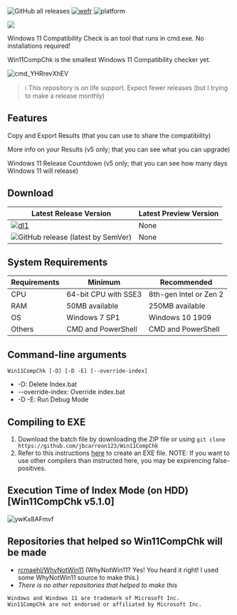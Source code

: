 ![GitHub all releases](https://img.shields.io/github/downloads/jbcarreon123/Win11CompChk/total) [![wefr](https://img.shields.io/badge/ElevenForum-Resource-informational)](https://www.elevenforum.com/resources/windows-11-compatibility-check.4/) ![platform](https://img.shields.io/badge/platform-win11--64%20%7C%20win10--32--64%20%7C%20win81--32--64%20%7C%20win8--32--64%20%7C%20win7--32--64-lightgrey)

![](https://i.imgur.com/ml4qpub.png)

Windows 11 Compatibility Check is an tool that runs in cmd.exe. No installations required!

Win11CompChk is the smallest Windows 11 Compatibility checker yet.

![cmd_YHRrevXhEV](https://user-images.githubusercontent.com/86447165/150712126-75595721-494b-43a1-b457-8866882c2cdd.png)

> ℹ This repository is on life support. Expect fewer releases (but I trying to make a release monthly)

## Features
Copy and Export Results (that you can use to share the compatibility)

More info on your Results (v5 only; that you can see what you can upgrade)

Windows 11 Release Countdown (v5 only; that you can see how many days Windows 11 will release)

## Download

Latest Release Version | Latest Preview Version
------------ | -------------
[![dl1](https://img.shields.io/badge/Download-v5.4.0-brightgreen)](https://github.com/jbcarreon123/Win11CompChk/releases/v5.4.0/) | None
![GitHub release (latest by SemVer)](https://img.shields.io/github/downloads/jbcarreon123/Win11CompChk/latest/total) | None

## System Requirements
Requirements | Minimum | Recommended
---------- | ---------- | ----------
CPU | 64-bit CPU with SSE3 | 8th-gen Intel or Zen 2
RAM | 50MB available | 250MB available
OS | Windows 7 SP1 | Windows 10 1909
Others | CMD and PowerShell | CMD and PowerShell

## Command-line arguments
```Win11CompChk [-D] [-D -E] [--override-index]```
- -D: Delete Index.bat
- --override-index: Override index.bat
- -D -E: Run Debug Mode

## Compiling to EXE
1. Download the batch file by downloading the ZIP file or using ```git clone https://github.com/jbcarreon123/Win11CompChk```
2. Refer to this instructions [here](https://www.windowsq.com/t/use-iexpress-to-create-exe-file-from-batch-file.1575/) to create an EXE file.
NOTE: If you want to use other compilers than instructed here, you may be expirencing false-positives.

## Execution Time of Index Mode (on HDD) [Win11CompChk v5.1.0]
![ywKx8AFmvf](https://user-images.githubusercontent.com/86447165/132702265-423e1263-8859-4c7e-8bc1-47ae7241dce2.gif)

## Repositories that helped so Win11CompChk will be made
- [rcmaehl/WhyNotWin11](https://github.com/rcmaehl/WhyNotWin11/) (WhyNotWin11? Yes! You heard it right! I used some WhyNotWin11 source to make this.)
- *There is no other repositories that helped to make this*

```
Windows and Windows 11 are trademark of Microsoft Inc.
Win11CompChk are not endorsed or affiliated by Microsoft Inc.
```
